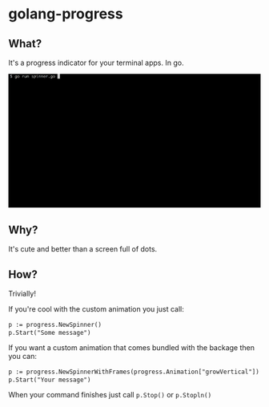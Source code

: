# golang-progress

## What?
It's a progress indicator for your terminal apps. In go.

![spinning progress indicator gif](./spinner_ex.gif)

## Why?

It's cute and better than a screen full of dots.

## How?

Trivially!

If you're cool with the custom animation you just call:

```golang
p := progress.NewSpinner()
p.Start("Some message")
```

If you want a custom animation that comes bundled with the backage then you
can:

```golang
p := progress.NewSpinnerWithFrames(progress.Animation["growVertical"])
p.Start("Your message")
```

When your command finishes just call `p.Stop()` or `p.Stopln()`

